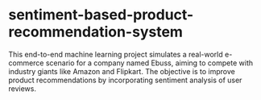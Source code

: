 # sentiment-based-product-recommendation-system
This end-to-end machine learning project simulates a real-world e-commerce scenario for a company named Ebuss, aiming to compete with industry giants like Amazon and Flipkart. The objective is to improve product recommendations by incorporating sentiment analysis of user reviews.
